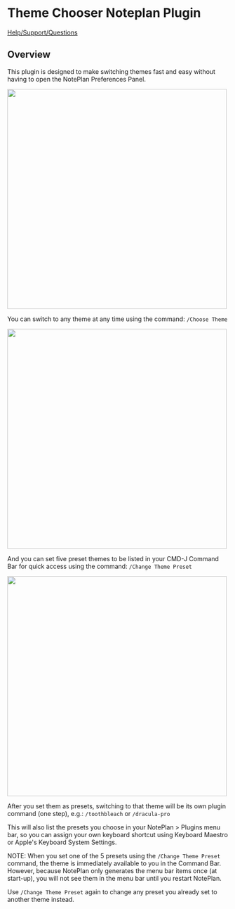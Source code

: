 # Theme Chooser Noteplan Plugin

[Help/Support/Questions](https://discord.com/channels/763107030223290449/989752996583858217/989753000622977034)

## Overview
This plugin is designed to make switching themes fast and easy without having to open the NotePlan Preferences Panel.

<img src="https://user-images.githubusercontent.com/8949588/175463159-c7ef1aa9-6178-4853-90d6-9102dd306859.gif" width="500">

You can switch to any theme at any time using the command:
`/Choose Theme`

<img src="https://user-images.githubusercontent.com/8949588/175463052-7de07037-f8d0-43a8-be5b-cc26eafa8b85.jpg" width="500">

And you can set five preset themes to be listed in your CMD-J Command Bar for quick access using the command:
`/Change Theme Preset`

<img src="https://user-images.githubusercontent.com/8949588/175463091-c57f76ae-34d3-4120-8ef2-e8cc75c9baf0.jpg" width="500">

After you set them as presets, switching to that theme will be its own plugin command (one step), e.g.:
`/toothbleach`
or
`/dracula-pro`

This will also list the presets you choose in your NotePlan > Plugins menu bar, so you can assign your own keyboard shortcut using Keyboard Maestro or Apple's Keyboard System Settings.

NOTE: When you set one of the 5 presets using the `/Change Theme Preset` command, the theme is immediately available to you in the Command Bar. However, because NotePlan only generates the menu bar items once (at start-up), you will not see them in the menu bar until you restart NotePlan.

Use `/Change Theme Preset` again to change any preset you already set to another theme instead.
